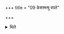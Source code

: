 +++
title = "09 केशश्मश्रु वपते"

+++

<details><summary>थिते</summary>

9. He gets his hair and beard shaved; 
</details>
